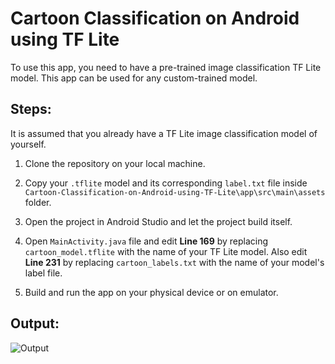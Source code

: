 # Cartoon Classification on Android using TF Lite

To use this app, you need to have a pre-trained image classification TF Lite model. This app can be used for any custom-trained model. 

## Steps:
It is assumed that you already have a TF Lite image classification model of yourself.

1. Clone the repository on your local machine.

2. Copy your `.tflite` model and its corresponding `label.txt` file inside `Cartoon-Classification-on-Android-using-TF-Lite\app\src\main\assets` folder.

3. Open the project in Android Studio and let the project build itself.

4. Open `MainActivity.java` file and edit **Line 169** by replacing `cartoon_model.tflite` with the name of your TF Lite model. Also edit **Line 231** by replacing `cartoon_labels.txt` with the name of your model's label file.

5. Build and run the app on your physical device or on emulator.

## Output:
![Output](app/src/main/res/drawable/output.gif)


